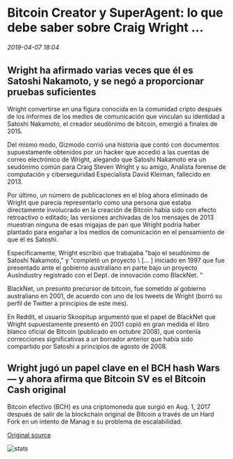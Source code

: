 # Bitcoin Creator y SuperAgent: lo que debe saber sobre Craig Wright ...

###### 2019-04-07 18:04

## Wright ha afirmado varias veces que él es Satoshi Nakamoto, y se negó a proporcionar pruebas suficientes

Wright convertirse en una figura conocida en la comunidad cripto después de los informes de los medios de comunicación que vinculan su identidad a Satoshi Nakamoto, el creador seudónimo de bitcoin, emergió a finales de 2015.

Del mismo modo, Gizmodo corrió una historia que contó con documentos supuestamente obtenidos por un hacker que accedió a las cuentas de correo electrónico de Wright, alegando que Satoshi Nakamoto era un seudónimo común para Craig Steven Wright y su amigo, Analista forense de computación y ciberseguridad Especialista David Kleiman, fallecido en 2013.

Por último, un número de publicaciones en el blog ahora eliminado de Wright que parecía representarlo como una persona que estaba directamente involucrado en la creación de Bitcoin había sido con efecto retroactivo o editado; las versiones archivadas de los mensajes de 2013 muestran ninguna de esas migajas de pan que Wright podría haber plantado para engañar a los medios de comunicación en el pensamiento de que él es Satoshi.

Específicamente, Wright escribió que trabajaba "bajo el seudónimo de Satoshi Nakamoto," y "completó un proyecto \ [... \] iniciado en 1997 que fue presentado ante el gobierno australiano en parte bajo un proyecto AusIndustry registrado con el Dept. de innovación como BlackNet. "

BlackNet, un presunto precursor de bitcoin, fue sometido al gobierno australiano en 2001, de acuerdo con uno de los tweets de Wright (borró su perfil de Twitter a principios de este mes).

En Reddit, el usuario Skoopitup argumentó que el papel de BlackNet que Wright supuestamente presentó en 2001 copió en gran medida el libro blanco oficial de Bitcoin (publicado en octubre 2008), que contenía correcciones significativas a un borrador anterior que había sido compartido por Satoshi a principios de agosto de 2008.

## Wright jugó un papel clave en el BCH hash Wars — y ahora afirma que Bitcoin SV es el Bitcoin Cash original

Bitcoin efectivo (BCH) es una criptomoneda que surgió en Aug. 1, 2017 después de salir de la blockchain original de Bitcoin a través de un Hard Fork en un intento de Manag e su problema de escalabilidad.

[Original source](https://cointelegraph.com/news/bitcoin-creator-and-superagent-what-you-should-know-about-craig-wright)

![stats](https://c.statcounter.com/11760860/0/a89fa40b/1/ "stats")